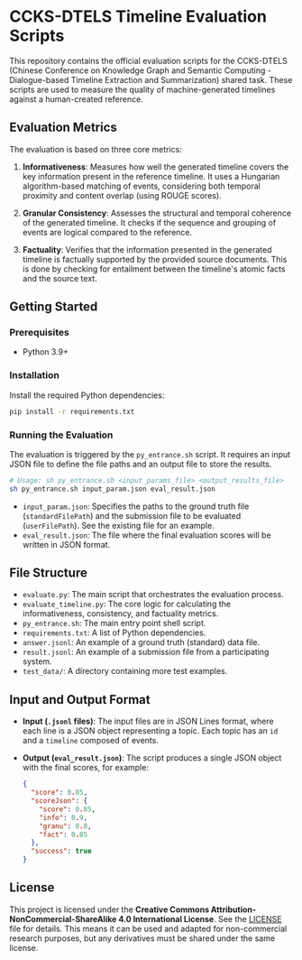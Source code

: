 # CCKS-DTELS Timeline Evaluation Scripts

This repository contains the official evaluation scripts for the CCKS-DTELS (Chinese Conference on Knowledge Graph and Semantic Computing - Dialogue-based Timeline Extraction and Summarization) shared task. These scripts are used to measure the quality of machine-generated timelines against a human-created reference.

## Evaluation Metrics

The evaluation is based on three core metrics:

1.  **Informativeness**: Measures how well the generated timeline covers the key information present in the reference timeline. It uses a Hungarian algorithm-based matching of events, considering both temporal proximity and content overlap (using ROUGE scores).

2.  **Granular Consistency**: Assesses the structural and temporal coherence of the generated timeline. It checks if the sequence and grouping of events are logical compared to the reference.

3.  **Factuality**: Verifies that the information presented in the generated timeline is factually supported by the provided source documents. This is done by checking for entailment between the timeline's atomic facts and the source text.

## Getting Started

### Prerequisites

- Python 3.9+

### Installation

Install the required Python dependencies:

```bash
pip install -r requirements.txt
```

### Running the Evaluation

The evaluation is triggered by the `py_entrance.sh` script. It requires an input JSON file to define the file paths and an output file to store the results.

```bash
# Usage: sh py_entrance.sh <input_params_file> <output_results_file>
sh py_entrance.sh input_param.json eval_result.json
```

-   `input_param.json`: Specifies the paths to the ground truth file (`standardFilePath`) and the submission file to be evaluated (`userFilePath`). See the existing file for an example.
-   `eval_result.json`: The file where the final evaluation scores will be written in JSON format.

## File Structure

-   `evaluate.py`: The main script that orchestrates the evaluation process.
-   `evaluate_timeline.py`: The core logic for calculating the informativeness, consistency, and factuality metrics.
-   `py_entrance.sh`: The main entry point shell script.
-   `requirements.txt`: A list of Python dependencies.
-   `answer.jsonl`: An example of a ground truth (standard) data file.
-   `result.jsonl`: An example of a submission file from a participating system.
-   `test_data/`: A directory containing more test examples.

## Input and Output Format

-   **Input (`.jsonl` files)**: The input files are in JSON Lines format, where each line is a JSON object representing a topic. Each topic has an `id` and a `timeline` composed of events.
-   **Output (`eval_result.json`)**: The script produces a single JSON object with the final scores, for example:

    ```json
    {
      "score": 0.85, 
      "scoreJson": {
        "score": 0.85,
        "info": 0.9,
        "granu": 0.8,
        "fact": 0.85
      },
      "success": true
    }
    ```

## License

This project is licensed under the **Creative Commons Attribution-NonCommercial-ShareAlike 4.0 International License**. See the [LICENSE](LICENSE) file for details. This means it can be used and adapted for non-commercial research purposes, but any derivatives must be shared under the same license.
